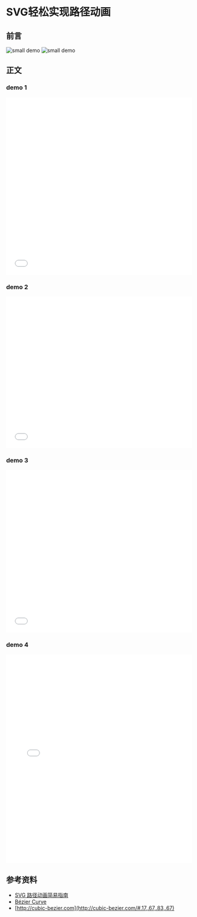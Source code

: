 # SVG轻松实现路径动画

## 前言


![small demo](http://p8rbt50i2.bkt.clouddn.com/blogpath.gif)
![small demo](http://p8rbt50i2.bkt.clouddn.com/path003.gif)


## 正文

<spreadown defaultShow>
	<my-iframe src="http://myst729.github.io/bezier-curve/" height="720px"></my-iframe>
</spreadown>

### demo 1 
<spreadown defaultShow>
    <iframe height='480' scrolling='no' title='SVG-二次贝塞尔曲线' src='//codepen.io/_tianxia/embed/VBmBGY/?height=480&theme-id=33504&default-tab=css,result&embed-version=2' frameborder='no' allowtransparency='true' allowfullscreen='true' style='width: 100%;'>See the Pen <a href='https://codepen.io/_tianxia/pen/VBmBGY/'>SVG-二次贝塞尔曲线</a> by Denzel (<a href='https://codepen.io/_tianxia'>@_tianxia</a>) on <a href='https://codepen.io'>CodePen</a>.</iframe>
    <show-in-codepen href="https://codepen.io/_tianxia/pen/VBmBGY/"></show-in-codepen>
</spreadown>

### demo 2
<spreadown defaultShow>
    <iframe height='410' scrolling='no' title='SVG & CSS path' src='//codepen.io/_tianxia/embed/PBbwXd/?height=410&theme-id=33504&default-tab=css,result&embed-version=2' frameborder='no' allowtransparency='true' allowfullscreen='true' style='width: 100%;'>See the Pen <a href='https://codepen.io/_tianxia/pen/PBbwXd/'>SVG & CSS path</a> by Denzel (<a href='https://codepen.io/_tianxia'>@_tianxia</a>) on <a href='https://codepen.io'>CodePen</a>.</iframe>
    <show-in-codepen href="https://codepen.io/_tianxia/pen/PBbwXd/"></show-in-codepen>
</spreadown>

### demo 3
<spreadown defaultShow>
    <iframe height='440' scrolling='no' title='SVG-动态贝塞尔曲线' src='//codepen.io/_tianxia/embed/MBbqGM/?height=440&theme-id=33504&default-tab=js,result&embed-version=2' frameborder='no' allowtransparency='true' allowfullscreen='true' style='width: 100%;'>See the Pen <a href='https://codepen.io/_tianxia/pen/MBbqGM/'>SVG-动态贝塞尔曲线</a> by Denzel (<a href='https://codepen.io/_tianxia'>@_tianxia</a>) on <a href='https://codepen.io'>CodePen</a>.</iframe>
    <show-in-codepen href="https://codepen.io/_tianxia/pen/MBbqGM/"></show-in-codepen>
</spreadown>
 
### demo 4
<spreadown defaultShow>
    <iframe height='564' scrolling='no' title='SVG-路径动画' src='//codepen.io/_tianxia/embed/djOwyY/?height=564&theme-id=33504&default-tab=js,result&embed-version=2' frameborder='no' allowtransparency='true' allowfullscreen='true' style='width: 100%;'>See the Pen <a href='https://codepen.io/_tianxia/pen/djOwyY/'>SVG-路径动画</a> by Denzel (<a href='https://codepen.io/_tianxia'>@_tianxia</a>) on <a href='https://codepen.io'>CodePen</a>.</iframe>
    <show-in-codepen href="https://codepen.io/_tianxia/pen/djOwyY/"></show-in-codepen>
</spreadown>

## 参考资料
- [SVG 路径动画简易指南](http://www.w3cplus.com/svg/svg-animation-guide.html)
- [Bézier Curve](http://myst729.github.io/bezier-curve/)
- [http://cubic-bezier.com](http://cubic-bezier.com/#.17,.67,.83,.67)